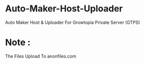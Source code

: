 # Auto-Maker-Host-Uploader
Auto Maker Host &amp; Uploader For Growtopia Private Server (GTPS)

# Note :
The Files Upload To anonfiles.com
